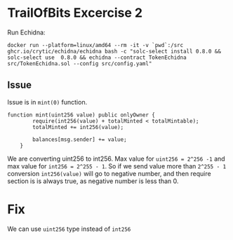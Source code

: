 # TrailOfBits Excercise 2

Run Echidna:
```
docker run --platform=linux/amd64 --rm -it -v `pwd`:/src ghcr.io/crytic/echidna/echidna bash -c "solc-select install 0.8.0 && solc-select use  0.8.0 && echidna --contract TokenEchidna src/TokenEchidna.sol --config src/config.yaml"
```


## Issue

Issue is in `mint(0)` function. 
```
function mint(uint256 value) public onlyOwner {
        require(int256(value) + totalMinted < totalMintable);
        totalMinted += int256(value);

        balances[msg.sender] += value;
    }
```

We are converting uint256 to int256. 
Max value for `uint256 = 2^256 -1` and max value for `int256 = 2^255 - 1`. So if we send value more than `2^255 - 1` conversion
`int256(value)` will go to negative number, and then require section is is always true, as negative number is less than 0.

# Fix

We can use `uint256` type instead of `int256`